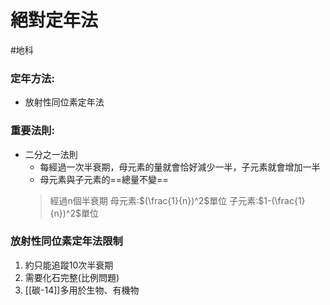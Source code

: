 # 絕對定年法
#地科 

### 定年方法:
- 放射性同位素定年法
### 重要法則:
- 二分之一法則
	- 每經過一次半衰期，母元素的量就會恰好減少一半，子元素就會增加一半
	- 母元素與子元素的==總量不變==
	>經過n個半衰期
	>母元素:$(\frac{1}{n})^2$單位
	>子元素:$1-(\frac{1}{n})^2$單位
### 放射性同位素定年法限制
1. 約只能追蹤10次半衰期
2. 需要化石完整(比例問題)
3. [[碳-14]]多用於生物、有機物